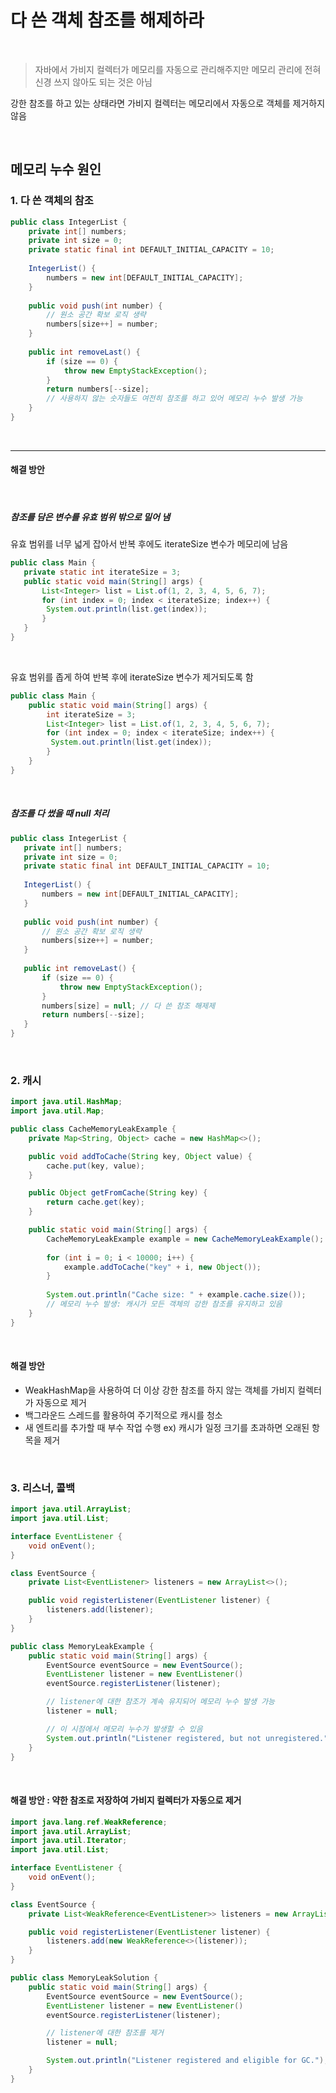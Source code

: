 # 다 쓴 객체 참조를 해제하라

<br>

> 자바에서 가비지 컬렉터가 메모리를 자동으로 관리해주지만 메모리 관리에 전혀 신경 쓰지 않아도 되는 것은 아님

강한 참조를 하고 있는 상태라면 가비지 컬렉터는 메모리에서 자동으로 객체를 제거하지 않음

<br>

## 메모리 누수 원인
 ### 1. 다 쓴 객체의 참조
```java
public class IntegerList {
    private int[] numbers;
    private int size = 0;
    private static final int DEFAULT_INITIAL_CAPACITY = 10;
    
    IntegerList() {
        numbers = new int[DEFAULT_INITIAL_CAPACITY];
    }
    
    public void push(int number) {
        // 원소 공간 확보 로직 생략
        numbers[size++] = number;
    }
    
    public int removeLast() {
        if (size == 0) {
            throw new EmptyStackException();
        }
        return numbers[--size];
        // 사용하지 않는 숫자들도 여전히 참조를 하고 있어 메모리 누수 발생 가능
    }  
}
```

<br>

---
#### 해결 방안

<br>

 ##### 참조를 담은 변수를 유효 범위 밖으로 밀어 냄

유효 범위를 너무 넓게 잡아서 반복 후에도 iterateSize 변수가 메모리에 남음
 ```java
public class Main {
    private static int iterateSize = 3;
    public static void main(String[] args) {
        List<Integer> list = List.of(1, 2, 3, 4, 5, 6, 7);
        for (int index = 0; index < iterateSize; index++) {
         System.out.println(list.get(index));
        }
    }
}
```

<br>

유효 범위를 좁게 하여 반복 후에 iterateSize 변수가 제거되도록 함
```java
public class Main {
    public static void main(String[] args) {
        int iterateSize = 3;
        List<Integer> list = List.of(1, 2, 3, 4, 5, 6, 7);
        for (int index = 0; index < iterateSize; index++) {
         System.out.println(list.get(index));
        }
    }
}
```


<br>

 ##### 참조를 다 썼을 때 null 처리

 ```java
public class IntegerList {
    private int[] numbers;
    private int size = 0;
    private static final int DEFAULT_INITIAL_CAPACITY = 10;
    
    IntegerList() {
        numbers = new int[DEFAULT_INITIAL_CAPACITY];
    }
    
    public void push(int number) {
        // 원소 공간 확보 로직 생략
        numbers[size++] = number;
    }
    
    public int removeLast() {
        if (size == 0) {
            throw new EmptyStackException();
        }
        numbers[size] = null; // 다 쓴 참조 해제제
        return numbers[--size];
    }  
}
```

<br>

### 2. 캐시
```java
import java.util.HashMap;
import java.util.Map;

public class CacheMemoryLeakExample {
    private Map<String, Object> cache = new HashMap<>();

    public void addToCache(String key, Object value) {
        cache.put(key, value);
    }

    public Object getFromCache(String key) {
        return cache.get(key);
    }

    public static void main(String[] args) {
        CacheMemoryLeakExample example = new CacheMemoryLeakExample();
        
        for (int i = 0; i < 10000; i++) {
            example.addToCache("key" + i, new Object());
        }
        
        System.out.println("Cache size: " + example.cache.size());
        // 메모리 누수 발생: 캐시가 모든 객체의 강한 참조를 유지하고 있음
    }
}
```
<br>

#### 해결 방안
 - WeakHashMap을 사용하여 더 이상 강한 참조를 하지 않는 객체를 가비지 컬렉터가 자동으로 제거
 - 백그라운드 스레드를 활용하여 주기적으로 캐시를 청소
 - 새 엔트리를 추가할 때 부수 작업 수행
   ex) 캐시가 일정 크기를 초과하면 오래된 항목을 제거

<br>

### 3. 리스너, 콜백
```java
import java.util.ArrayList;
import java.util.List;

interface EventListener {
    void onEvent();
}

class EventSource {
    private List<EventListener> listeners = new ArrayList<>();

    public void registerListener(EventListener listener) {
        listeners.add(listener);
    }
}

public class MemoryLeakExample {
    public static void main(String[] args) {
        EventSource eventSource = new EventSource();
        EventListener listener = new EventListener()
        eventSource.registerListener(listener);

        // listener에 대한 참조가 계속 유지되어 메모리 누수 발생 가능
        listener = null;

        // 이 시점에서 메모리 누수가 발생할 수 있음
        System.out.println("Listener registered, but not unregistered.");
    }
}
```

<br>

#### 해결 방안 : 약한 참조로 저장하여 가비지 컬렉터가 자동으로 제거
```java
import java.lang.ref.WeakReference;
import java.util.ArrayList;
import java.util.Iterator;
import java.util.List;

interface EventListener {
    void onEvent();
}

class EventSource {
    private List<WeakReference<EventListener>> listeners = new ArrayList<>();

    public void registerListener(EventListener listener) {
        listeners.add(new WeakReference<>(listener));
    }
}

public class MemoryLeakSolution {
    public static void main(String[] args) {
        EventSource eventSource = new EventSource();
        EventListener listener = new EventListener()
        eventSource.registerListener(listener);

        // listener에 대한 참조를 제거
        listener = null;

        System.out.println("Listener registered and eligible for GC.");
    }
}
```

 



